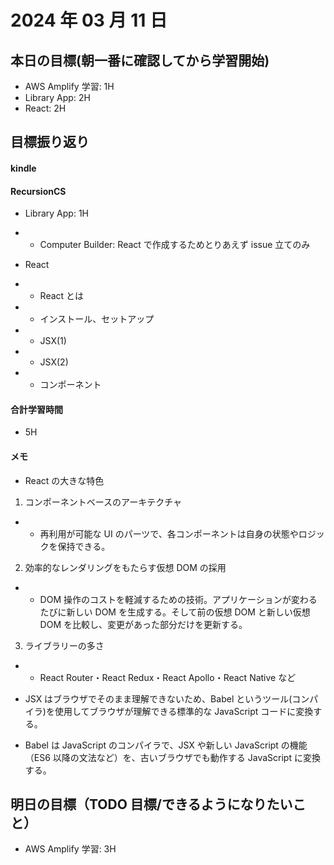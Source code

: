 # 2024 年 03 月 11 日

## 本日の目標(朝一番に確認してから学習開始)

- AWS Amplify 学習: 1H
- Library App: 2H
- React: 2H

## 目標振り返り

#### kindle

#### RecursionCS

- Library App: 1H
- - Computer Builder: React で作成するためとりあえず issue 立てのみ

- React
- - React とは
- - インストール、セットアップ
- - JSX(1)
- - JSX(2)
- - コンポーネント

#### 合計学習時間

- 5H

#### メモ

- React の大きな特色

1. コンポーネントベースのアーキテクチャ

- - 再利用が可能な UI のパーツで、各コンポーネントは自身の状態やロジックを保持できる。

2. 効率的なレンダリングをもたらす仮想 DOM の採用

- - DOM 操作のコストを軽減するための技術。アプリケーションが変わるたびに新しい DOM を生成する。そして前の仮想 DOM と新しい仮想 DOM を比較し、変更があった部分だけを更新する。

3. ライブラリーの多さ

- - React Router・React Redux・React Apollo・React Native など

- JSX はブラウザでそのまま理解できないため、Babel というツール(コンパイラ)を使用してブラウザが理解できる標準的な JavaScript コードに変換する。
- Babel は JavaScript のコンパイラで、JSX や新しい JavaScript の機能（ES6 以降の文法など）を、古いブラウザでも動作する JavaScript に変換する。

## 明日の目標（TODO 目標/できるようになりたいこと）

- AWS Amplify 学習: 3H
